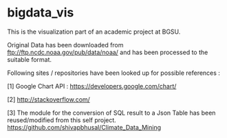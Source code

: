 # bigdata_vis
This is the visualization part of an academic project at BGSU. 

Original Data has been downloaded from ftp://ftp.ncdc.noaa.gov/pub/data/noaa/ and has been processed to the suitable format. 

Following sites / repositories have been looked up for possible references : 

[1] Google Chart API : https://developers.google.com/chart/

[2] http://stackoverflow.com/

[3] The module for the conversion of SQL result to a Json Table has been reused/modified from this self project. 
https://github.com/shivapbhusal/Climate_Data_Mining










